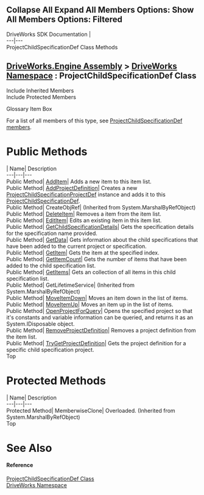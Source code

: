 Collapse All Expand All Members Options: Show All  Members Options: Filtered   
---  
DriveWorks SDK Documentation  |   
---|---  
ProjectChildSpecificationDef Class Methods   
  
[DriveWorks.Engine Assembly](topic2156.md) > [DriveWorks Namespace](topic2159.md) : ProjectChildSpecificationDef Class  
---  
  
Include Inherited Members    
Include Protected Members    


Glossary Item Box

For a list of all members of this type, see [ProjectChildSpecificationDef members](topic4020.md).

# Public Methods

| Name| Description  
---|---|---  
Public Method| [AddItem](topic4026.md)| Adds a new item to this item list.   
Public Method| [AddProjectDefinition](topic4027.md)| Creates a new [ProjectChildSpecificationProjectDef](topic4067.md) instance and adds it to this [ProjectChildSpecificationDef](topic4019.md).   
Public Method| CreateObjRef|  (Inherited from System.MarshalByRefObject)  
Public Method| [DeleteItem](topic4028.md)| Removes a item from the item list.   
Public Method| [EditItem](topic4029.md)| Edits an existing item in this item list.   
Public Method| [GetChildSpecificationDetails](topic4030.md)| Gets the specification details for the specification name provided.   
Public Method| [GetData](topic4031.md)| Gets information about the child specifications that have been added to the current project or specification.   
Public Method| [GetItem](topic4032.md)| Gets the item at the specified index.   
Public Method| [GetItemCount](topic4033.md)| Gets the number of items that have been added to the child specification list.   
Public Method| [GetItems](topic4034.md)| Gets an collection of all items in this child specification list.   
Public Method| GetLifetimeService|  (Inherited from System.MarshalByRefObject)  
Public Method| [MoveItemDown](topic4035.md)| Moves an item down in the list of items.   
Public Method| [MoveItemUp](topic4036.md)| Moves an item up in the list of items.   
Public Method| [OpenProjectForQuery](topic4037.md)| Opens the specified project so that it's constants and variable information can be queried, and returns it as an System.IDisposable object.   
Public Method| [RemoveProjectDefinition](topic4038.md)| Removes a project definition from the item list.   
Public Method| [TryGetProjectDefinition](topic4039.md)| Gets the project definition for a specific child specification project.   
Top

# Protected Methods

| Name| Description  
---|---|---  
Protected Method| MemberwiseClone| Overloaded. (Inherited from System.MarshalByRefObject)  
Top

# See Also

#### Reference

[ProjectChildSpecificationDef Class](topic4019.md)   
[DriveWorks Namespace](topic2159.md)


